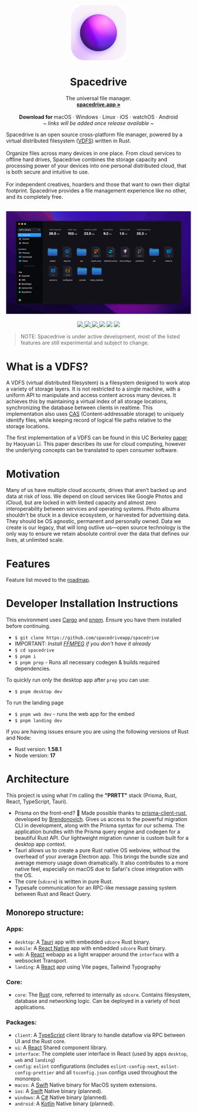 <p align="center">
  <a href="#">
    
  </a>
  <p align="center">
   <img width="150" height="150" src="https://raw.githubusercontent.com/spacedriveapp/.github/main/profile/spacedrive_icon.png" alt="Logo">
  </p>
  <h1 align="center"><b>Spacedrive</b></h1>
  <p align="center">
   The universal file manager.
    <br />
    <a href="https://spacedrive.app"><strong>spacedrive.app »</strong></a>
    <br />
    <br />
    <b>Download for </b>
    macOS
    ·
    Windows
    ·
    Linux
    ·
    iOS
    ·
    watchOS
    ·
    Android
    <br />
    <i>~ links will be added once release available ~</i>
  </p>
</p>
Spacedrive is an open source cross-platform file manager, powered by a virtual distributed filesystem (<a href="#what-is-a-vdfs">VDFS</a>) written in Rust. 
<!-- <a href="https://spacedrive.app"><strong>Learn more »</strong></a> -->
<br/>
<br/>
Organize files across many devices in one place. From cloud services to offline hard drives, Spacedrive combines the storage capacity and processing power of your devices into one personal distributed cloud, that is both secure and intuitive to use. 
<br />
<br />
For independent creatives, hoarders and those that want to own their digital footprint. Spacedrive provides a file management experience like no other, and its completely free.
<br />
<br />
<p align="center">
  <img src="https://raw.githubusercontent.com/spacedriveapp/.github/main/profile/spacedrive_screenshot.jpg" alt="Logo">
  <br />
  <br />
  <a href="https://discord.gg/gTaF2Z44f5">
    <img src="https://img.shields.io/discord/949090953497567312?label=Discord&color=5865F2" />
  </a>
  <a href="https://twitter.com/spacedriveapp">
    <img src="https://img.shields.io/badge/Twitter-00acee?logo=twitter&logoColor=white" />
  </a>
  <a href="https://instagram.com/spacedriveapp">
    <img src="https://img.shields.io/badge/Instagram-E4405F?logo=instagram&logoColor=white" />
  </a>
  <img src="https://img.shields.io/static/v1?label=Licence&message=GNU%20v3&color=000" />
  <img src="https://img.shields.io/static/v1?label=Bundled%20Size&message=16.3MB&color=0974B4" />
  <img src="https://img.shields.io/static/v1?label=Stage&message=Alpha&color=2BB4AB" />
  <br />
</p>

> NOTE: Spacedrive is under active development, most of the listed features are still experimental and subject to change.

# What is a VDFS?

A VDFS (virtual distributed filesystem) is a filesystem designed to work atop a variety of storage layers. It is not restricted to a single machine, with a uniform API to manipulate and access content across many devices. It achieves this by maintaining a virtual index of all storage locations, synchronizing the database between clients in realtime. This implementation also uses [CAS](https://en.wikipedia.org/wiki/Content-addressable_storage) (Content-addressable storage) to uniquely identify files, while keeping record of logical file paths relative to the storage locations.

The first implementation of a VDFS can be found in this UC Berkeley [paper](https://www2.eecs.berkeley.edu/Pubs/TechRpts/2018/EECS-2018-29.pdf) by Haoyuan Li. This paper describes its use for cloud computing, however the underlying concepts can be translated to open consumer software.

# Motivation

Many of us have multiple cloud accounts, drives that aren’t backed up and data at risk of loss. We depend on cloud services like Google Photos and iCloud, but are locked in with limited capacity and almost zero interoperability between services and operating systems. Photo albums shouldn’t be stuck in a device ecosystem, or harvested for advertising data. They should be OS agnostic, permanent and personally owned. Data we create is our legacy, that will long outlive us—open source technology is the only way to ensure we retain absolute control over the data that defines our lives, at unlimited scale.

# Features
Feature list moved to the [roadmap](docs/product/roadmap.md).

# Developer Installation Instructions

This environment uses [Cargo](https://doc.rust-lang.org/cargo/getting-started/installation.html) and [pnpm](https://pnpm.io/installation). Ensure you have them installed before continuing.

- `$ git clone https://github.com/spacedriveapp/spacedrive`
- IMPORTANT: _Install [FFMPEG](https://www.ffmpeg.org/download.html) if you don't have it already_
- `$ cd spacedrive`
- `$ pnpm i`
- `$ pnpm prep` - Runs all necessary codegen & builds required dependencies.

To quickly run only the desktop app after `prep` you can use:

- `$ pnpm desktop dev`

To run the landing page

- `$ pnpm web dev` - runs the web app for the embed
- `$ pnpm landing dev`

If you are having issues ensure you are using the following versions of Rust and Node:

- Rust version: **1.58.1**
- Node version: **17**

# Architecture

This project is using what I'm calling the **"PRRTT"** stack (Prisma, Rust, React, TypeScript, Tauri).

- Prisma on the front-end? 🤯 Made possible thanks to [prisma-client-rust](https://github.com/brendonovich/prisma-client-rust), developed by [Brendonovich](https://github.com/brendonovich). Gives us access to the powerful migration CLI in development, along with the Prisma syntax for our schema. The application bundles with the Prisma query engine and codegen for a beautiful Rust API. Our lightweight migration runner is custom built for a desktop app context.
- Tauri allows us to create a pure Rust native OS webview, without the overhead of your average Electron app. This brings the bundle size and average memory usage down dramatically. It also contributes to a more native feel, especially on macOS due to Safari's close integration with the OS.
- The core (`sdcore`) is written in pure Rust.
- Typesafe communication for an RPC-like message passing system between Rust and React Query. 

## Monorepo structure:

### Apps:

- `desktop`: A [Tauri](https://tauri.studio) app with embedded `sdcore` Rust binary.
- `mobile`: A [React Native](https://reactnative.dev/) app with embedded `sdcore` Rust binary.
- `web`: A [React](https://reactjs.org) webapp as a light wrapper around the `interface` with a websocket Transport.
- `landing`: A [React](https://reactjs.org) app using Vite pages, Tailwind Typography

### Core:

- `core`: The [Rust](#) core, referred to internally as `sdcore`. Contains filesystem, database and networking logic. Can be deployed in a variety of host applications.

### Packages:

- `client`: A [TypeScript](#) client library to handle dataflow via RPC between UI and the Rust core.
- `ui`: A [React](<[#](https://reactjs.org)>) Shared component library.
- `interface`: The complete user interface in React (used by apps `desktop`, `web` and `landing`)
- `config`: `eslint` configurations (includes `eslint-config-next`, `eslint-config-prettier` and all `tsconfig.json` configs used throughout the monorepo.
- `macos`: A [Swift](#) Native binary for MacOS system extensions.
- `ios`: A [Swift](#) Native binary (planned).
- `windows`: A [C#](#) Native binary (planned).
- `android`: A [Kotlin](#) Native binary (planned).
